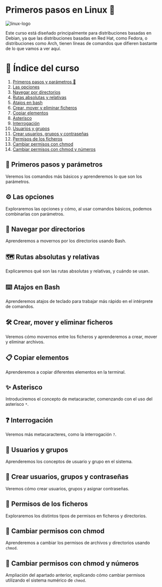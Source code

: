 # Primeros pasos en Linux 🐧

![linux-logo](https://github.com/user-attachments/assets/5fcb7316-e04b-44d0-a38c-b033ebacb89d)

Este curso está diseñado principalmente para distribuciones basadas en Debian, ya que las distribuciones basadas en Red Hat, como Fedora, o distribuciones como Arch, tienen líneas de comandos que difieren bastante de lo que vamos a ver aquí.

# 📖 Índice del curso

1. [Primeros pasos y parámetros 🚀](./primeros-pasos.md#1primeros-pasos-y-parámetros)
2. [Las opciones](#las-opciones)
3. [Navegar por directorios](#navegar-por-directorios)
4. [Rutas absolutas y relativas](#rutas-absolutas-y-relativas)
5. [Atajos en bash](#atajos-en-bash)
6. [Crear, mover y eliminar ficheros](#crear-mover-y-eliminar-ficheros)
7. [Copiar elementos](#copiar-elementos)
8. [Asterisco](#asterisco)
9. [Interrogación](#interrogación)
10. [Usuarios y grupos](#usuarios-y-grupos)
11. [Crear usuarios, grupos y contraseñas](#crear-usuarios-grupos-y-contraseñas)
12. [Permisos de los ficheros](#permisos-de-los-ficheros)
13. [Cambiar permisos con chmod](#cambiar-permisos-con-chmod)
14. [Cambiar permisos con chmod y números](#cambiar-permisos-con-chmod-y-números)

## 🚀 Primeros pasos y parámetros

Veremos los comandos más básicos y aprenderemos lo que son los parámetros.

## ⚙️ Las opciones

Exploraremos las opciones y cómo, al usar comandos básicos, podemos combinarlas con parámetros.

## 📂 Navegar por directorios

Aprenderemos a movernos por los directorios usando Bash.

## 🗺️ Rutas absolutas y relativas

Explicaremos qué son las rutas absolutas y relativas, y cuándo se usan.

## ⌨️ Atajos en Bash

Aprenderemos atajos de teclado para trabajar más rápido en el intérprete de comandos.

## 🛠️ Crear, mover y eliminar ficheros

Veremos cómo movernos entre los ficheros y aprenderemos a crear, mover y eliminar archivos.

## 📋 Copiar elementos

Aprenderemos a copiar diferentes elementos en la terminal.

## ✨ Asterisco

Introduciremos el concepto de metacaracter, comenzando con el uso del asterisco `*`.

## ❓ Interrogación

Veremos más metacaracteres, como la interrogación `?`.

## 👤 Usuarios y grupos

Aprenderemos los conceptos de usuario y grupo en el sistema.

## 👥 Crear usuarios, grupos y contraseñas

Veremos cómo crear usuarios, grupos y asignar contraseñas.

## 🔐 Permisos de los ficheros

Exploraremos los distintos tipos de permisos en ficheros y directorios.

## 🔧 Cambiar permisos con chmod

Aprenderemos a cambiar los permisos de archivos y directorios usando `chmod`.

## 🔢 Cambiar permisos con chmod y números

Ampliación del apartado anterior, explicando cómo cambiar permisos utilizando el sistema numérico de `chmod`.
